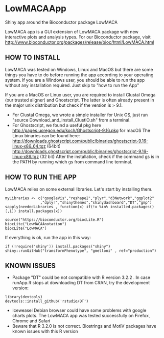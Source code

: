 # LowMACAApp
Shiny app around the Bioconductor package LowMACA

LowMACA app is a GUI extension of LowMACA package with new interactive plots and analysis types.
For our Bioconductor package, visit http://www.bioconductor.org/packages/release/bioc/html/LowMACA.html

## HOW TO INSTALL
LowMACA was tested on Windows, Linux and MacOS but there are some things you have to do before running the app according to your operating system.
If you are a Windows user, you should be able to run the app without any installation required. Just skip to "how to run the App"

If you are a MacOS or Linux user, you are required to install Clustal Omega (our trusted aligner) and Ghostscript. The latter is often already present in the major unix distribution but check if the version is > 9.1. 
* For Clustal Omega, we wrote a simple installer for Unix OS, just run "source Download_and_Install_ClustlO.sh" from a terminal.
* For Ghostscript, we found a useful pkg here http://pages.uoregon.edu/koch/Ghostscript-9.16.pkg for macOS
The Linux binaries can be found here:
	http://downloads.ghostscript.com/public/binaries/ghostscript-9.16-linux-x86_64.tgz (64bit)  
	http://downloads.ghostscript.com/public/binaries/ghostscript-9.16-linux-x86.tgz (32 bit)
After the installation, check if the command gs is in the PATH by running which gs from command line terminal.

## HOW TO RUN THE APP
LowMACA relies on some external libraries. Let's start by installing them.
```{r}
myLibraries <- c("googleVis","reshape2","plyr","d3Network","ggplot2"
                ,"dplyr","shinythemes","shinydashboard","DT","gmp")
sapply(neededLibraries , function(x) if(!x %in% installed.packages()[,1]) install.packages(x))

source("https://bioconductor.org/biocLite.R")
biocLite("LowMACAAnotation")
biocLite("LowMACA")
```
If everything is ok, run the app in this way:
```{r}
if (!require('shiny')) install.packages("shiny")
shiny::runGitHub("transformPhenotype", "gmelloni" , ref="production")
```

## KNOWN ISSUES
* Package "DT" could be not compatible with R version 3.2.2 . In case runApp.R stops at downloading DT from CRAN, try the development version:
```{r}
library(devtools)
devtools::install_github('rstudio/DT')
```
* Iceweasel Debian browser could have some problems with google charts plots. The LowMACA app was tested successfully on Firefox, Chrome and Safari
* Beware that R 3.2.0 is not correct. Biostrings and MotIV packages have known issues with this R version
